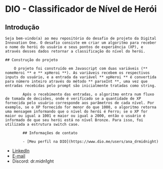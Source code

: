 
# DIO - Classificador de Nível de Herói 

## Introdução 

    Seja bem-vindo(a) ao meu repositório do desafio de projeto da Digital Innovation One. O desafio consiste em criar um algoritmo para receber o nome do herói do usuário e seus pontos de experiência (XP), e através desses dados retornar a classificação do nível do herói.

    ## Construção do projeto 

        O projeto foi construído em Javascript com duas variáveis (** nomeHeroi ** e ** xpHeroi **). As variáveis recebem os respectivos inputs do usuário, e a entrada da variável ** xpHeroi ** é convertida para número inteiro através do método ** parseInt **, uma vez que entradas recebidas pelo prompt são inicialmente tratadas como string.

            Após o recebimento das entradas, o algoritmo entra num fluxo de tomada de decisões, onde é verificado se a quantidade de XP fornecida pelo usuário corresponde aos parâmetros de cada nível. Por exemplo, se o XP fornecido for menor do que 1000, o algoritmo retorna uma mensagem informando que o nível do herói é Ferro; se o XP for maior ou igual a 1001 e maior ou igual a 2000, então o usuário é informado de que seu herói está no nível Bronze. Para isso, foi utilizada a estrutura switch case.

            ## Informações de contato 

            - [Meu perfil na DIO](https://www.dio.me/users/ana_drmidnight)
- [LinkedIn](https://www.linkedin.com/uxwriter95) 
- [E-mail](mailto:ana.drmidnight@gmail.com)
- Discord: dr.midn1ght

